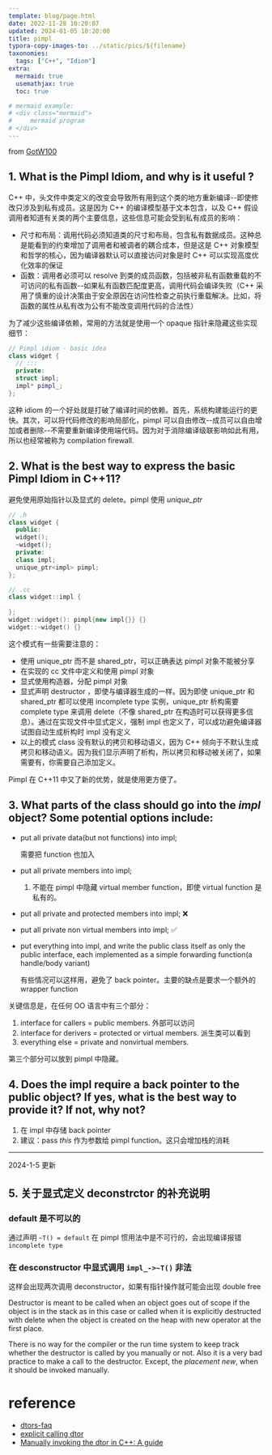 ```yaml
---
template: blog/page.html
date: 2022-11-28 10:20:07
updated: 2024-01-05 10:20:00
title: pimpl
typora-copy-images-to: ../static/pics/${filename}
taxonomies:
  tags: ["C++", "Idiom"]
extra:
  mermaid: true
  usemathjax: true
  toc: true

# mermaid example: 
# <div class="mermaid">
#     mermaid program
# </div>
---
```


from [GotW100](https://herbsutter.com/gotw/_100/)

## 1. What is the Pimpl Idiom, and why is it useful ?

C++ 中，头文件中类定义的改变会导致所有用到这个类的地方重新编译--即使修改只涉及到私有成员。这是因为 C++ 的编译模型基于文本包含，以及 C++ 假设调用者知道有关类的两个主要信息，这些信息可能会受到私有成员的影响：

- 尺寸和布局：调用代码必须知道类的尺寸和布局，包含私有数据成员。这种总是能看到的约束增加了调用者和被调者的耦合成本，但是这是 C++ 对象模型和哲学的核心，因为编译器默认可以直接访问对象是时 C++ 可以实现高度优化效率的保证
- 函数：调用者必须可以 resolve 到类的成员函数，包括被非私有函数重载的不可访问的私有函数--如果私有函数匹配度更高，调用代码会编译失败（C++ 采用了慎重的设计决策由于安全原因在访问性检查之前执行重载解决。比如，将函数的属性从私有改为公有不能改变调用代码的合法性）

为了减少这些编译依赖，常用的方法就是使用一个 opaque 指针来隐藏这些实现细节：

```cpp
// Pimpl idiom - basic idea
class widget {
  // :::
  private:
  struct impl;
  impl* pimpl_;
};
```

这种 idiom 的一个好处就是打破了编译时间的依赖。首先，系统构建能运行的更快。其次，可以将代码修改的影响局部化，pimpl 可以自由修改--成员可以自由增加或者删除--不需要重新编译使用端代码。因为对于消除编译级联影响如此有用，所以也经常被称为 compilation firewall.

## 2. What is the best way to express the basic Pimpl Idiom in C++11?

避免使用原始指针以及显式的 delete。pimpl 使用 *unique_ptr*

```cpp
// .h
class widget {
  public:
  widget();
  ~widget();
  private:
  class impl;
  unique_ptr<impl> pimpl;
};

// .cc
class widget::impl {
  
};
widget::widget(): pimpl{new impl{}} {}
widget::~widget() {}
```

这个模式有一些需要注意的：

- 使用 unique_ptr 而不是 shared_ptr，可以正确表达 pimpl 对象不能被分享
- 在实现的 cc 文件中定义和使用 pimpl 对象
- 显式使用构造器，分配 pimpl 对象
- 显式声明 destructor ，即使与编译器生成的一样。因为即使 unique_ptr 和 shared_ptr 都可以使用 incomplete type 实例，unique_ptr 析构需要 complete type 来调用 delete（不像 shared_ptr 在构造时可以获得更多信息）。通过在实现文件中显式定义，强制 impl 也定义了，可以成功避免编译器试图自动生成析构时 impl 没有定义
- 以上的模式 class 没有默认的拷贝和移动语义，因为 C++ 倾向于不默认生成拷贝和移动语义。因为我们显示声明了析构，所以拷贝和移动被关闭了，如果需要有，你需要自己添加定义。

Pimpl 在 C++11 中又了新的优势，就是使用更方便了。

## 3. What parts of the class should go into the *impl* object? Some potential options include:

- put all private data(but not functions) into impl;
  
  需要把 function 也加入
- put all private members into impl;
  1. 不能在 pimpl 中隐藏 virtual member function，即使 virtual function 是私有的。
- put all private and protected members into impl; ❌
- put all private non virtual members into impl; ✅
- put everything into impl, and write the public class itself as only the public interface, each implemented as a simple forwarding function(a handle/body variant)
  
  有些情况可以这样用，避免了 back pointer。主要的缺点是要求一个额外的 wrapper function

关键信息是，在任何 OO 语言中有三个部分：

1. interface for callers = public members. 外部可以访问
2. interface for derivers = protected or virtual members. 派生类可以看到
3. everything else = private and nonvirtual members. 

第三个部分可以放到 pimpl 中隐藏。

## 4. Does the impl require a back pointer to the public object? If yes, what is the best way to provide it? If not, why not?

1. 在 impl 中存储 back pointer
2. 建议：pass *this* 作为参数给 pimpl function。这只会增加栈的消耗

---
2024-1-5 更新
## 5. 关于显式定义 deconstrctor 的补充说明
### default 是不可以的
通过声明 `~T() = default` 在 pimpl 惯用法中是不可行的，会出现编译报错 `incomplete type` 
### 在 desconstructor 中显式调用 `impl_->~T()` 非法
这样会出现两次调用 deconstructor，如果有指针操作就可能会出现 double free

Destructor is meant to be called when an object goes out of scope if the object is in the stack as in this case or called when it is explicitly destructed with delete when the object is created on the heap with new operator at the first place.

There is no way for the compiler or the run time system to keep track whether the destructor is called by you manually or not. Also it is a very bad practice to make a call to the destructor. Except, the *placement new*, when it should be invoked manually.


# reference
- [dtors-faq](https://isocpp.org/wiki/faq/dtors)
- [explicit calling dtor](https://stackoverflow.com/a/14188066/6885532)
- [Manually invoking the dtor in C++: A guide](https://copyprogramming.com/howto/how-to-call-destructor-in-c-manually)

